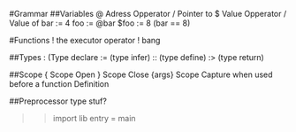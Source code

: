 
#Grammar
##Variables
@ Adress Opperator / Pointer to
$ Value Opperator / Value of
bar := 4
foo := @bar
$foo := 8
(bar == 8)

#Functions
! the executor operator
! bang

##Types
:  (Type declare
:= (type infer)
:: (type define)
:> (type return)

##Scope
{ Scope Open
} Scope Close
{args} Scope Capture when used before a function Definition

##Preprocessor type stuf?
>> import lib
>> entry = main
